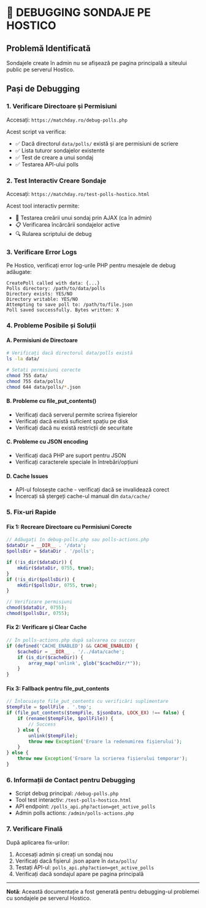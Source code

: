 # 🔧 DEBUGGING SONDAJE PE HOSTICO

## Problemă Identificată
Sondajele create în admin nu se afișează pe pagina principală a siteului public pe serverul Hostico.

## Pași de Debugging

### 1. Verificare Directoare și Permisiuni
Accesați: `https://matchday.ro/debug-polls.php`

Acest script va verifica:
- ✅ Dacă directorul `data/polls/` există și are permisiuni de scriere
- ✅ Lista tuturor sondajelor existente
- ✅ Test de creare a unui sondaj
- ✅ Testarea API-ului polls

### 2. Test Interactiv Creare Sondaje
Accesați: `https://matchday.ro/test-polls-hostico.html`

Acest tool interactiv permite:
- 🎯 Testarea creării unui sondaj prin AJAX (ca în admin)
- 📋 Verificarea încărcării sondajelor active
- 🔍 Rularea scriptului de debug

### 3. Verificare Error Logs
Pe Hostico, verificați error log-urile PHP pentru mesajele de debug adăugate:
```
CreatePoll called with data: {...}
Polls directory: /path/to/data/polls
Directory exists: YES/NO
Directory writable: YES/NO
Attempting to save poll to: /path/to/file.json
Poll saved successfully. Bytes written: X
```

### 4. Probleme Posibile și Soluții

#### A. Permisiuni de Directoare
```bash
# Verificați dacă directorul data/polls există
ls -la data/

# Setați permisiuni corecte
chmod 755 data/
chmod 755 data/polls/
chmod 644 data/polls/*.json
```

#### B. Probleme cu file_put_contents()
- Verificați dacă serverul permite scrirea fișierelor
- Verificați dacă există suficient spațiu pe disk
- Verificați dacă nu există restricții de securitate

#### C. Probleme cu JSON encoding
- Verificați dacă PHP are suport pentru JSON
- Verificați caracterele speciale în întrebări/opțiuni

#### D. Cache Issues
- API-ul folosește cache - verificați dacă se invalidează corect
- Încercați să ștergeți cache-ul manual din `data/cache/`

### 5. Fix-uri Rapide

#### Fix 1: Recreare Directoare cu Permisiuni Corecte
```php
// Adăugați în debug-polls.php sau polls-actions.php
$dataDir = __DIR__ . '/data';
$pollsDir = $dataDir . '/polls';

if (!is_dir($dataDir)) {
    mkdir($dataDir, 0755, true);
}
if (!is_dir($pollsDir)) {
    mkdir($pollsDir, 0755, true);
}

// Verificare permisiuni
chmod($dataDir, 0755);
chmod($pollsDir, 0755);
```

#### Fix 2: Verificare și Clear Cache
```php
// În polls-actions.php după salvarea cu succes
if (defined('CACHE_ENABLED') && CACHE_ENABLED) {
    $cacheDir = __DIR__ . '/../data/cache';
    if (is_dir($cacheDir)) {
        array_map('unlink', glob("$cacheDir/*"));
    }
}
```

#### Fix 3: Fallback pentru file_put_contents
```php
// Înlocuiește file_put_contents cu verificări suplimentare
$tempFile = $pollFile . '.tmp';
if (file_put_contents($tempFile, $jsonData, LOCK_EX) !== false) {
    if (rename($tempFile, $pollFile)) {
        // Success
    } else {
        unlink($tempFile);
        throw new Exception('Eroare la redenumirea fișierului');
    }
} else {
    throw new Exception('Eroare la scrierea fișierului temporar');
}
```

### 6. Informații de Contact pentru Debugging
- Script debug principal: `/debug-polls.php`
- Tool test interactiv: `/test-polls-hostico.html`
- API endpoint: `/polls_api.php?action=get_active_polls`
- Admin polls actions: `/admin/polls-actions.php`

### 7. Verificare Finală
După aplicarea fix-urilor:
1. Accesați admin și creați un sondaj nou
2. Verificați dacă fișierul .json apare în `data/polls/`
3. Testați API-ul: `polls_api.php?action=get_active_polls`
4. Verificați dacă sondajul apare pe pagina principală

---
**Notă**: Această documentație a fost generată pentru debugging-ul problemei cu sondajele pe serverul Hostico.
